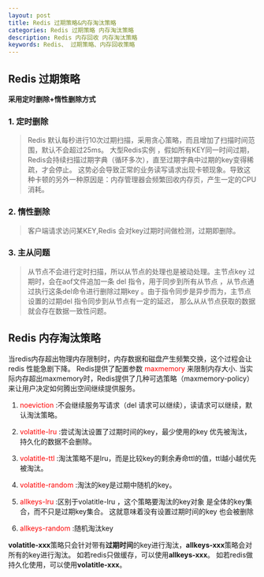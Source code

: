```yaml
---
layout: post
title: Redis 过期策略&内存淘汰策略
categories: Redis 过期策略 内存淘汰策略
description: Redis 内存回收 内存淘汰策略
keywords: Redis、 过期策略、内存回收策略
---
```


## Redis 过期策略

**采用定时删除+惰性删除方式**

### 1. 定时删除
>Redis 默认每秒进行10次过期扫描，采用贪心策略，而且增加了扫描时间范围，默认不会超过25ms。
大型Redis实例 ，假如所有KEY同一时间过期，Redis会持续扫描过期字典（循环多次），直至过期字典中过期的key变得稀疏，才会停止。
这势必会导致正常的业务读写请求出现卡顿现象。导致这种卡顿的另外一种原因是：内存管理器会频繁回收内存页，产生一定的CPU消耗。

### 2. 惰性删除
>客户端请求访问某KEY,Redis 会对key过期时间做检测，过期即删除。

### 3. 主从问题
>从节点不会进行定时扫描，所以从节点的处理也是被动处理。主节点key 过期时，会在aof文件追加一条 del 指令，用于同步到所有从节点
，从节点通过执行这条del命令进行删除过期key 。由于指令同步是异步而为，主节点设置的过期del 指令同步到从节点有一定的延迟，
那么从从节点获取的数据就会存在数据一致性问题。


## Redis 内存淘汰策略

当redis内存超出物理内存限制时，内存数据和磁盘产生频繁交换，这个过程会让redis 性能急剧下降。
Redis提供了配置参数 <span style="color: red; "> maxmemory </span> 来限制内存大小.
当实际内存超出maxmemory时，Redis提供了几种可选策略（maxmemory-policy）来让用户决定如何腾出空间继续提供服务。
1. <span style="color: red; "> noeviction </span> :不会继续服务写请求（del 请求可以继续），读请求可以继续，默认淘汰策略。
2. <span style="color: red; "> volatitle-lru </span> :尝试淘汰设置了过期时间的key，最少使用的key 优先被淘汰，持久化的数据不会删除。
3. <span style="color: red; "> volatitle-ttl </span> :淘汰策略不是lru，而是比较key的剩余寿命ttl的值，ttl越小越优先被淘汰。
4. <span style="color: red; ">  volatitle-random  </span> :淘汰的key是过期中随机的key。
5. <span style="color: red; ">  allkeys-lru  </span> :区别于volatitle-lru ，这个策略要淘汰的key对象 是全体的key集合，而不只是过期key集合。
这就意味着没有设置过期时间的key 也会被删除
 
6. <span style="color: red; ">  allkeys-random  </span> :随机淘汰key

**volatitle-xxx**策略只会针对带有**过期时间**的key进行淘汰，**allkeys-xxx**策略会对所有的key进行淘汰。
如若redis只做缓存，可以使用**allkeys-xxx**。
如若redis做持久化使用，可以使用**volatitle-xxx**。
